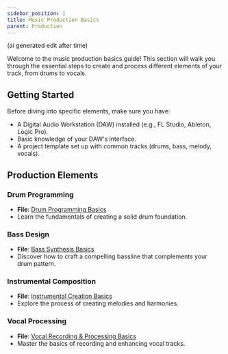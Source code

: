 ```yaml
---
sidebar_position: 1
title: Music Production Basics
parent: Production
---
```


(ai generated edit after time)

Welcome to the music production basics guide! This section will walk you through the essential steps to create and process different elements of your track, from drums to vocals.

## Getting Started

Before diving into specific elements, make sure you have:

- A Digital Audio Workstation (DAW) installed (e.g., FL Studio, Ableton, Logic Pro).
- Basic knowledge of your DAW's interface.
- A project template set up with common tracks (drums, bass, melody, vocals).

## Production Elements

### Drum Programming
- **File**: [Drum Programming Basics](./drum/basic.md)
- Learn the fundamentals of creating a solid drum foundation.

### Bass Design
- **File**: [Bass Synthesis Basics](./bass/basic.md)
- Discover how to craft a compelling bassline that complements your drum pattern.

### Instrumental Composition
- **File**: [Instrumental Creation Basics](./instrumental/basic.md)
- Explore the process of creating melodies and harmonies.

### Vocal Processing
- **File**: [Vocal Recording & Processing Basics](./vocal/basic.md)
- Master the basics of recording and enhancing vocal tracks.

